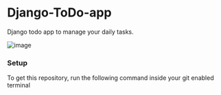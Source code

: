 ﻿# Django-ToDo-app
Django todo app to manage your daily tasks.

![image](https://user-images.githubusercontent.com/130636082/231813968-3a741db5-4d1f-4cf0-98af-f70a19511174.png)
### Setup
To get this repository, run the following command inside your git enabled terminal
